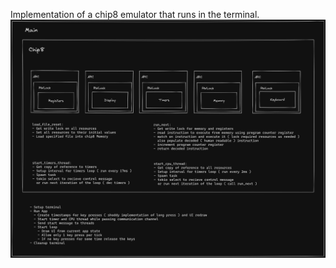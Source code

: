 Implementation of a chip8 emulator that runs in the terminal.
![Project structure](https://github.com/huzaifaq/chip8/blob/master/overview.png)
